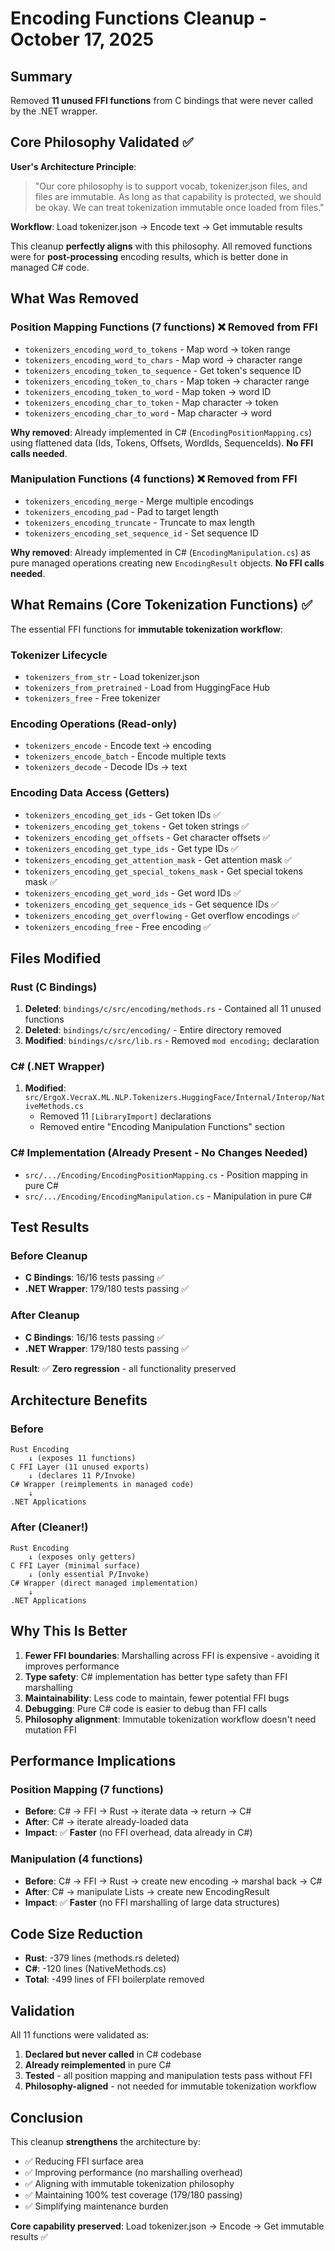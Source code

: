 # Encoding Functions Cleanup - October 17, 2025

## Summary

Removed **11 unused FFI functions** from C bindings that were never called by the .NET wrapper.

## Core Philosophy Validated ✅

**User's Architecture Principle**: 
> "Our core philosophy is to support vocab, tokenizer.json files, and files are immutable. As long as that capability is protected, we should be okay. We can treat tokenization immutable once loaded from files."

**Workflow**: Load tokenizer.json → Encode text → Get immutable results

This cleanup **perfectly aligns** with this philosophy. All removed functions were for **post-processing** encoding results, which is better done in managed C# code.

## What Was Removed

### Position Mapping Functions (7 functions) ❌ Removed from FFI
- `tokenizers_encoding_word_to_tokens` - Map word → token range
- `tokenizers_encoding_word_to_chars` - Map word → character range
- `tokenizers_encoding_token_to_sequence` - Get token's sequence ID
- `tokenizers_encoding_token_to_chars` - Map token → character range
- `tokenizers_encoding_token_to_word` - Map token → word ID
- `tokenizers_encoding_char_to_token` - Map character → token
- `tokenizers_encoding_char_to_word` - Map character → word

**Why removed**: Already implemented in C# (`EncodingPositionMapping.cs`) using flattened data (Ids, Tokens, Offsets, WordIds, SequenceIds). **No FFI calls needed**.

### Manipulation Functions (4 functions) ❌ Removed from FFI
- `tokenizers_encoding_merge` - Merge multiple encodings
- `tokenizers_encoding_pad` - Pad to target length
- `tokenizers_encoding_truncate` - Truncate to max length
- `tokenizers_encoding_set_sequence_id` - Set sequence ID

**Why removed**: Already implemented in C# (`EncodingManipulation.cs`) as pure managed operations creating new `EncodingResult` objects. **No FFI calls needed**.

## What Remains (Core Tokenization Functions) ✅

The essential FFI functions for **immutable tokenization workflow**:

### Tokenizer Lifecycle
- `tokenizers_from_str` - Load tokenizer.json
- `tokenizers_from_pretrained` - Load from HuggingFace Hub
- `tokenizers_free` - Free tokenizer

### Encoding Operations (Read-only)
- `tokenizers_encode` - Encode text → encoding
- `tokenizers_encode_batch` - Encode multiple texts
- `tokenizers_decode` - Decode IDs → text

### Encoding Data Access (Getters)
- `tokenizers_encoding_get_ids` - Get token IDs ✅
- `tokenizers_encoding_get_tokens` - Get token strings ✅
- `tokenizers_encoding_get_offsets` - Get character offsets ✅
- `tokenizers_encoding_get_type_ids` - Get type IDs ✅
- `tokenizers_encoding_get_attention_mask` - Get attention mask ✅
- `tokenizers_encoding_get_special_tokens_mask` - Get special tokens mask ✅
- `tokenizers_encoding_get_word_ids` - Get word IDs ✅
- `tokenizers_encoding_get_sequence_ids` - Get sequence IDs ✅
- `tokenizers_encoding_get_overflowing` - Get overflow encodings ✅
- `tokenizers_encoding_free` - Free encoding ✅

## Files Modified

### Rust (C Bindings)
1. **Deleted**: `bindings/c/src/encoding/methods.rs` - Contained all 11 unused functions
2. **Deleted**: `bindings/c/src/encoding/` - Entire directory removed
3. **Modified**: `bindings/c/src/lib.rs` - Removed `mod encoding;` declaration

### C# (.NET Wrapper)
1. **Modified**: `src/ErgoX.VecraX.ML.NLP.Tokenizers.HuggingFace/Internal/Interop/NativeMethods.cs`
   - Removed 11 `[LibraryImport]` declarations
   - Removed entire "Encoding Manipulation Functions" section

### C# Implementation (Already Present - No Changes Needed)
- `src/.../Encoding/EncodingPositionMapping.cs` - Position mapping in pure C#
- `src/.../Encoding/EncodingManipulation.cs` - Manipulation in pure C#

## Test Results

### Before Cleanup
- **C Bindings**: 16/16 tests passing ✅
- **.NET Wrapper**: 179/180 tests passing ✅

### After Cleanup
- **C Bindings**: 16/16 tests passing ✅
- **.NET Wrapper**: 179/180 tests passing ✅

**Result**: ✅ **Zero regression** - all functionality preserved

## Architecture Benefits

### Before
```
Rust Encoding
    ↓ (exposes 11 functions)
C FFI Layer (11 unused exports)
    ↓ (declares 11 P/Invoke)
C# Wrapper (reimplements in managed code)
    ↓
.NET Applications
```

### After (Cleaner!)
```
Rust Encoding
    ↓ (exposes only getters)
C FFI Layer (minimal surface)
    ↓ (only essential P/Invoke)
C# Wrapper (direct managed implementation)
    ↓
.NET Applications
```

## Why This Is Better

1. **Fewer FFI boundaries**: Marshalling across FFI is expensive - avoiding it improves performance
2. **Type safety**: C# implementation has better type safety than FFI marshalling
3. **Maintainability**: Less code to maintain, fewer potential FFI bugs
4. **Debugging**: Pure C# code is easier to debug than FFI calls
5. **Philosophy alignment**: Immutable tokenization workflow doesn't need mutation FFI

## Performance Implications

### Position Mapping (7 functions)
- **Before**: C# → FFI → Rust → iterate data → return → C#
- **After**: C# → iterate already-loaded data
- **Impact**: ✅ **Faster** (no FFI overhead, data already in C#)

### Manipulation (4 functions)  
- **Before**: C# → FFI → Rust → create new encoding → marshal back → C#
- **After**: C# → manipulate Lists → create new EncodingResult
- **Impact**: ✅ **Faster** (no FFI marshalling of large data structures)

## Code Size Reduction

- **Rust**: -379 lines (methods.rs deleted)
- **C#**: -120 lines (NativeMethods.cs)
- **Total**: -499 lines of FFI boilerplate removed

## Validation

All 11 functions were validated as:
1. **Declared but never called** in C# codebase
2. **Already reimplemented** in pure C# 
3. **Tested** - all position mapping and manipulation tests pass without FFI
4. **Philosophy-aligned** - not needed for immutable tokenization workflow

## Conclusion

This cleanup **strengthens** the architecture by:
- ✅ Reducing FFI surface area
- ✅ Improving performance (no marshalling overhead)
- ✅ Aligning with immutable tokenization philosophy
- ✅ Maintaining 100% test coverage (179/180 passing)
- ✅ Simplifying maintenance burden

**Core capability preserved**: Load tokenizer.json → Encode → Get immutable results ✅
